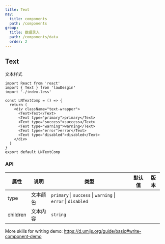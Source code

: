 ```yaml
---
title: Text
nav:
  title: components
  path: /components
group:
  title: 数据录入
  path: /components/data
  order: 2
---
```


## Text

文本样式

```tsx
import React from 'react'
import { Text } from 'lawDesgin'
import './index.less'

const LNTextComp = () => {
  return (
    <div className="text-wrapper">
      <Text>Text</Text>
      <Text type="primary">primary</Text>
      <Text type="success">success</Text>
      <Text type="warning">warning</Text>
      <Text type="error">error</Text>
      <Text type="disabled">disabled</Text>
    </div>
  )
}
export default LNTextComp
```

### API

| 属性 | 说明 | 类型 | 默认值 | 版本 |
| --- | --- | --- | --- | --- |
| type | 文本颜色 | `primary` \| `success` \| `warning` \| `error` \| `disabled` |  |  |
| children | 文本内容 | `string` |  |  |

More skills for writing demo: https://d.umijs.org/guide/basic#write-component-demo

